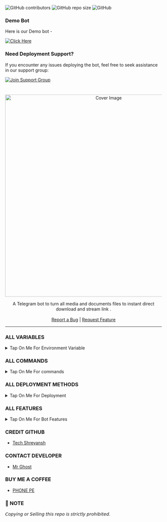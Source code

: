 ![GitHub contributors](https://img.shields.io/github/contributors/MrGhostsx/Micky-Streamer-Bot-2.0?style=flat&color=green)
![GitHub repo size](https://img.shields.io/github/repo-size/MrGhostsx/Micky-Streamer-Bot-2.0?color=green)
![GitHub](https://img.shields.io/github/license/MrGhostsx/Micky-Streamer-Bot-2.0?color=green)

### Demo Bot

Here is our Demo bot -

[![Click Here](https://img.shields.io/badge/Demo%20Bot-Click%20Here-blue?style=flat&logo=telegram&labelColor=white&link=https://t.me/MrGhostsx2)](https://t.me/MickyPreviewsBot)

### Need Deployment Support?

If you encounter any issues deploying the bot, feel free to seek assistance in our support group:

[![Join Support Group](https://img.shields.io/badge/Join%20Support%20Group-Click%20Here-blue?style=flat&logo=telegram&labelColor=white&link=https://t.me/MrGhostsx2)](https://t.me/MrGhostsx2)

  <h1 align="center"></h1>
<p align="center"> 
  <img src="https://envs.sh/_pM.jpg" alt="Cover Image" width="650">
  </a>
 <p align="center">
    A Telegram bot to turn all media and documents files to instant direct download and stream link .
    <br />
   </strong></a>
    <br />
    <a href="https://t.me/MrGhostsx2">Report a Bug</a>
    |
    <a href="https://t.me/MrGhostsx2">Request Feature</a>
  </p>
<hr>

### ALL VARIABLES

<details><summary>Tap On Me For Environment Variable</summary>
  
<p>
<p>
  
* `BOT_TOKEN` - Get bot token from <a href="https://t.me/BotFather" target="/blank">Bot Father</a>
* `API_ID` - Get api id from <a href="https://my.telegram.org" target="/blank">Telegram Auth</a>
* `API_HASH` - Get api hash from <a href="https://my.telegram.org" target="/blank">Telegram Auth</a>
* `ADMINS` - Bot admin/owner user id Separate multiple Admins by space.
* `BOT_USERNAME` : Your Bot Username Without @
* `DATABASE_URI` - Mongo Database URL from <a href="https://cloud.mongodb.com" target="/blank">Mongo DB</a>
* `DATABASE_NAME` - Your database name from mongoDB. `(Optional)`
* `BIN_CHANNEL` : Create a new channel (private/public) and add that channel id in this field.
* `LOG_CHANNEL` :  A channel to log the activities of bot. Make sure bot is an admin in the channel.
* `AUTH_CHANNEL` - Your force sub channel with -100 `Optional`
* `PICS` - Start message photo. `Optional`
* `FQDN` : Your Server App Link With https:// and in last make sure one / is given.
* `PORT` : The port that you want your webapp to be listened to. Defaults to `2626`
* `BANNED_CHANNELS` : Put IDs of Banned Channels where bot will not work. You can add multiple IDs & separate with <kbd>Space</kbd>.

</details>

### ALL COMMANDS

<details><summary>Tap On Me For commands</summary>

```
start - Check if the bot is running.
help - Check if the help
about - Check if the about 
ban - user ban [FOR ADMINS USE ONLY]
unban - user unban [FOR ADMINS USE ONLY]
users - Check bot users [FOR ADMINS USE ONLY]
broadcast - Message Broadcast command [FOR ADMINS USE ONLY]
restart - To restart the bot [FOR ADMINS USE ONLY]
```
</details>

### ALL DEPLOYMENT METHODS

<details><summary>Tap On Me For Deployment</summary>

### DEPLOY ON RENDER 

<p><br>
<a href="https://render.com/deploy?repo=https://github.com/MrGhostsx/Micky-Streamer-Bot-2.0">
<img src="https://render.com/images/deploy-to-render-button.svg" alt="DEPLOY ON RENDER">
</a></p>

### DEPLOY ON KOYRB

<p><br>                 
<a href="https://app.koyeb.com/deploy?type=git&repository=github.com/MrGhostsx/Micky-Streamer-Bot-2.0&branch=main&name=main2.0"> 

### DEPLOY ON HEROKU
<p><br>
<a href="https://heroku.com/deploy?template=https://github.com/MrGhostsx/Micky-Streamer-Bot-2.0.git">
<img src="https://www.herokucdn.com/deploy/button.svg" alt="DEPLOY ON HEROKU">
</a></p>
  
### DEPLOY ON VPS
```
git clone https://github.com/MrGhostsx/Micky-Streamer-Bot-2.0.git
# Install Packages
pip3 install -U -r requirements.txt
Edit info.py with variables as given below then run bot
python3 bot.py
```
</details>

### ALL FEATURES

<details><summary>Tap On Me For Bot Features</summary>


- Has a custom Start-up pic.
- Force subscribe available.
- Superfast download and stream links.
- No ads in generated links.
- Superfast interface.
- Along with the links you also get file information like name,size ,etc.
- Updates channel Support.
- Mongodb database support for broadcasting.
- User DC Check.
- All unwanted code removed.
- file limit 
- Fully modified repo
- Deploy To Koyeb + Heroku +etc...
- [Developer support](https://telegram.me/MrGhostsx2) 24x7
- And many more... 

</details>

### CREDIT GITHUB 

- [Tech Shreyansh](https://github.com/TechyShreyansh)

### CONTACT DEVELOPER

- [Mr Ghost](https://telegram.me/MrGhostsx2)

### BUY ME A COFFEE

- [PHONE PE](https://i.ibb.co/rRWynz30/Uploaded-6910445402.jpg)

### 📌 NOTE

𝘊𝘰𝘱𝘺𝘪𝘯𝘨 𝘰𝘳 𝘚𝘦𝘭𝘭𝘪𝘯𝘨 𝘵𝘩𝘪𝘴 𝘳𝘦𝘱𝘰 𝘪𝘴 𝘴𝘵𝘳𝘪𝘤𝘵𝘭𝘺 𝘱𝘳𝘰𝘩𝘪𝘣𝘪𝘵𝘦𝘥.</b>
